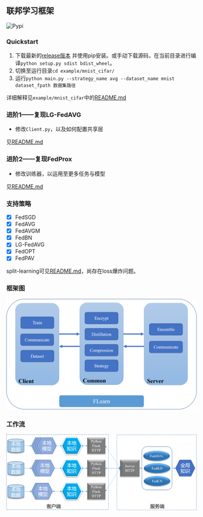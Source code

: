 ## 联邦学习框架

![Pypi](https://img.shields.io/pypi/v/cfl)

### Quickstart

1. 下载最新的[release版本](https://github.com/wnma3mz/flearn/releases/latest) 并使用pip安装。或手动下载源码，在当前目录进行编译`python setup.py sdist bdist_wheel`。
2. 切换至运行目录`cd example/mnist_cifar/`
3. 运行`python main.py --strategy_name avg --dataset_name mnist dataset_fpath 数据集路径`

详细解释见`example/mnist_cifar`中的[README.md](https://github.com/wnma3mz/flearn/tree/master/example/mnist_cifar)

### 进阶1——复现LG-FedAVG

- 修改`Client.py`，以及如何配置共享层

见[README.md](https://github.com/wnma3mz/flearn/tree/master/example/LG_reproduction)

### 进阶2——复现FedProx

- 修改训练器，以运用至更多任务与模型

见[README.md](https://github.com/wnma3mz/flearn/tree/master/example/Prox)


### 支持策略

- [x] FedSGD
- [x] FedAVG
- [x] FedAVGM
- [x] FedBN
- [x] LG-FedAVG
- [x] FedOPT
- [x] FedPAV

split-learning可见[README.md](https://github.com/wnma3mz/flearn/tree/master/example/split_learning)，尚存在loss爆炸问题。


### 框架图

![CFL](./imgs/CFL.png)

### 工作流

![CFL工作流](./imgs/CFL工作流.png)

